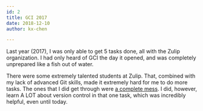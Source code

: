 ```yaml
---
id: 2
title: GCI 2017
date: 2018-12-10
author: kx-chen

---
```


Last year (2017), I was only able to get 5 tasks done, all with the Zulip organization. I had only heard of GCI the day it opened, and was completely unprepared like a fish out of water. 

There were some extremely talented students at Zulip. That, combined with my lack of advanced Git skills, made it extremely hard for me to do more tasks. The ones that I did get through were [a complete mess](https://github.com/zulip/python-zulip-api/pull/224). I did, however, learn A LOT about version control in that one task, which was incredibly helpful, even until today.